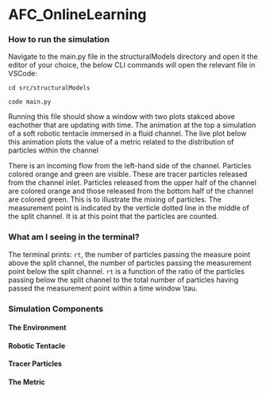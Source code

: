 # AFC_OnlineLearning

### How to run the simulation 
Navigate to the main.py file in the structuralModels directory and open it the editor of your choice, the below CLI commands will open the relevant file in VSCode: 

```
cd src/structuralModels

code main.py 
```
Running this file should show a window with two plots stakced above eachother that are updating with time. The animation at the top a simulation of a soft robotic tentacle immersed in a fluid channel. The live plot below this animation plots the value of a metric related to the distribution of particles within the channel 

There is an incoming flow from the left-hand side of the channel. Particles colored orange and green are visible. These are tracer particles released from the channel inlet. Particles released from the upper half of the channel are colored orange and those released from the bottom half of the channel are colored green. This is to illustrate the mixing of particles. The measurement point is indicated by the verticle dotted line in the middle of the split channel. It is at this point that the particles are counted. 

### What am I seeing in the terminal? 
The terminal prints: `rt`, the number of particles passing the measure point above the split channel, the number of particles passing the measurement point below the split channel. `rt` is a function of the ratio of the particles passing below the split channel to the total number of particles having passed the measurement point within a time window \tau. 

### Simulation Components 


####  The Environment 

#### Robotic Tentacle 

#### Tracer Particles 

#### The Metric 
